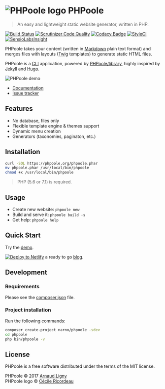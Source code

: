 # ![PHPoole logo](https://avatars2.githubusercontent.com/u/5618939?s=50 "Logo created by Cécile Ricordeau") PHPoole

> An easy and lightweight static website generator, written in PHP.

[![Build Status](https://travis-ci.org/PHPoole/PHPoole.svg)](https://travis-ci.org/PHPoole/PHPoole)
[![Scrutinizer Code Quality](https://scrutinizer-ci.com/g/PHPoole/PHPoole/badges/quality-score.png)](https://scrutinizer-ci.com/g/PHPoole/PHPoole/)
[![Codacy Badge](https://api.codacy.com/project/badge/Grade/85aa408ef2e94925831b1f7dd4c98219)](https://www.codacy.com/app/Narno/PHPoole?utm_source=github.com&amp;utm_medium=referral&amp;utm_content=PHPoole/PHPoole&amp;utm_campaign=Badge_Grade)
[![StyleCI](https://styleci.io/repos/12738012/shield)](https://styleci.io/repos/12738012)
[![SensioLabsInsight](https://insight.sensiolabs.com/projects/2a9ae313-1dce-405c-9632-0727ecdac269/mini.png)](https://insight.sensiolabs.com/projects/2a9ae313-1dce-405c-9632-0727ecdac269)

PHPoole takes your content (written in [Markdown](http://daringfireball.net/projects/markdown/) plain text format) and merges files with layouts ([Twig](http://twig.sensiolabs.org/) templates) to generate static HTML files.

PHPoole is a [CLI](https://en.wikipedia.org/wiki/Command-line_interface) application, powered by [PHPoole/library](https://github.com/PHPoole/library), highly inspired by [Jekyll](https://jekyllrb.com/) and [Hugo](https://gohugo.io/).

![PHPoole demo](https://raw.githubusercontent.com/PHPoole/PHPoole/master/docs/phpoole.gif "PHPoole demo")

* [Documentation](https://phpoole.org/documentation)
* [Issue tracker](https://github.com/PHPoole/PHPoole/issues)

## Features

* No database, files only
* Flexible template engine & themes support
* Dynamic menu creation
* Generators (taxonomies, paginaton, etc.)

## Installation

```bash
curl -SOL https://phpoole.org/phpoole.phar
mv phpoole.phar /usr/local/bin/phpoole
chmod +x /usr/local/bin/phpoole
```
> PHP (5.6 or 7.1) is required.

## Usage

* Create new website: ```phpoole new```
* Build and serve it:  ```phpoole build -s```
* Get help: ```phpoole help```

## Quick Start

Try the [demo](https://github.com/PHPoole/demo).

[![Deploy to Netlify](https://www.netlify.com/img/deploy/button.svg)](https://app.netlify.com/start/deploy?repository=https://github.com/PHPoole/Cecil) a ready to go [blog](https://github.com/PHPoole/Cecil).

## Development

### Requirements

Please see the [composer.json](https://github.com/PHPoole/PHPoole/blob/master/composer.json) file.

### Project installation

Run the following commands:
```bash
composer create-project narno/phpoole -sdev
cd phpoole
php bin/phpoole -v
```

## License

PHPoole is a free software distributed under the terms of the MIT license.

PHPoole © 2017 [Arnaud Ligny](https://arnaudligny.fr)  
PHPoole logo © [Cécile Ricordeau](http://www.cecillie.fr)
